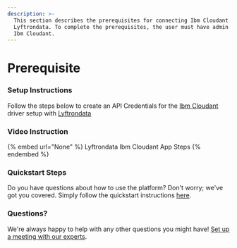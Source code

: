 ```yaml
---
description: >-
  This section describes the prerequisites for connecting Ibm Cloudant to
  Lyftrondata. To complete the prerequisites, the user must have admin access to
  Ibm Cloudant.
---
```


# Prerequisite

<mark style="color:blue;"></mark>

### Setup Instructions

Follow the steps below to create an API Credentials for the [Ibm Cloudant](None) driver setup with [Lyftrondata](https://www.lyftrondata.com)

### Video Instruction

{% embed url="None" %}
Lyftrondata Ibm Cloudant App Steps
{% endembed %}

### Quickstart Steps

Do you have questions about how to use the platform? Don't worry; we've got you covered. Simply follow the quickstart instructions [here](README.md).

### Questions? <a href="#questions" id="questions"></a>

We're always happy to help with any other questions you might have! [Set up a meeting with our experts](https://www.lyftrondata.com/book-a-meeting/).

